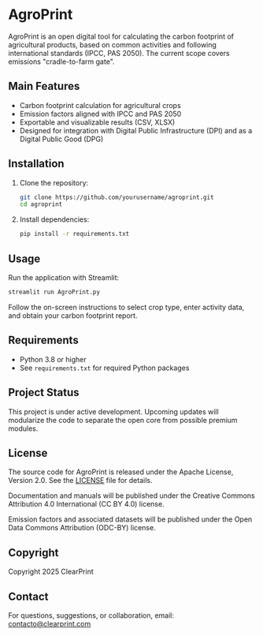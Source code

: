 
# AgroPrint

AgroPrint is an open digital tool for calculating the carbon footprint of agricultural products, based on common activities and following international standards (IPCC, PAS 2050). The current scope covers emissions "cradle-to-farm gate".

## Main Features
- Carbon footprint calculation for agricultural crops
- Emission factors aligned with IPCC and PAS 2050
- Exportable and visualizable results (CSV, XLSX)
- Designed for integration with Digital Public Infrastructure (DPI) and as a Digital Public Good (DPG)

## Installation
1. Clone the repository:
	```bash
	git clone https://github.com/yourusername/agroprint.git
	cd agroprint
	```
2. Install dependencies:
	```bash
	pip install -r requirements.txt
	```

## Usage
Run the application with Streamlit:
```bash
streamlit run AgroPrint.py
```

Follow the on-screen instructions to select crop type, enter activity data, and obtain your carbon footprint report.

## Requirements
- Python 3.8 or higher
- See `requirements.txt` for required Python packages

## Project Status
This project is under active development. Upcoming updates will modularize the code to separate the open core from possible premium modules.

## License
The source code for AgroPrint is released under the Apache License, Version 2.0. See the [LICENSE](LICENSE) file for details.

Documentation and manuals will be published under the Creative Commons Attribution 4.0 International (CC BY 4.0) license.

Emission factors and associated datasets will be published under the Open Data Commons Attribution (ODC-BY) license.

## Copyright
Copyright 2025 ClearPrint

## Contact
For questions, suggestions, or collaboration, email: contacto@clearprint.com

